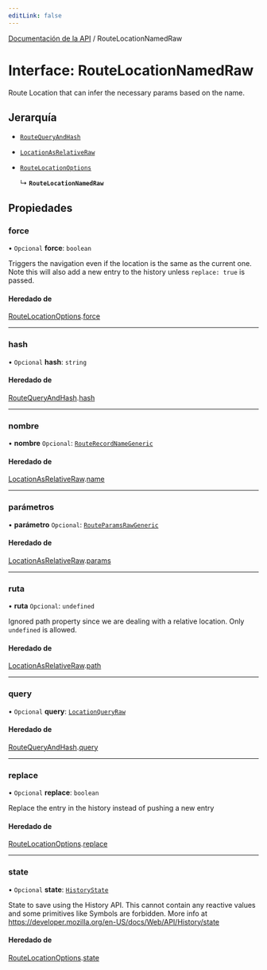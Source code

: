 ```yaml
---
editLink: false
---
```


[Documentación de la API](../index.md) / RouteLocationNamedRaw

# Interface: RouteLocationNamedRaw

Route Location that can infer the necessary params based on the name.

## Jerarquía

- [`RouteQueryAndHash`](RouteQueryAndHash.md)

- [`LocationAsRelativeRaw`](LocationAsRelativeRaw.md)

- [`RouteLocationOptions`](RouteLocationOptions.md)

  ↳ **`RouteLocationNamedRaw`**

## Propiedades

### force

• `Opcional` **force**: `boolean`

Triggers the navigation even if the location is the same as the current one.
Note this will also add a new entry to the history unless `replace: true`
is passed.

#### Heredado de

[RouteLocationOptions](RouteLocationOptions.md).[force](RouteLocationOptions.md#force)

---

### hash

• `Opcional` **hash**: `string`

#### Heredado de

[RouteQueryAndHash](RouteQueryAndHash.md).[hash](RouteQueryAndHash.md#hash)

---

### nombre

• **nombre** `Opcional`: [`RouteRecordNameGeneric`](../index.md#RouteRecordNameGeneric)

#### Heredado de

[LocationAsRelativeRaw](LocationAsRelativeRaw.md).[name](LocationAsRelativeRaw.md#name)

---

### parámetros

• **parámetro** `Opcional`: [`RouteParamsRawGeneric`](../index.md#RouteParamsRawGeneric)

#### Heredado de

[LocationAsRelativeRaw](LocationAsRelativeRaw.md).[params](LocationAsRelativeRaw.md#params)

---

### ruta

• **ruta** `Opcional`: `undefined`

Ignored path property since we are dealing with a relative location. Only `undefined` is allowed.

#### Heredado de

[LocationAsRelativeRaw](LocationAsRelativeRaw.md).[path](LocationAsRelativeRaw.md#path)

---

### query

• `Opcional` **query**: [`LocationQueryRaw`](../index.md#LocationQueryRaw)

#### Heredado de

[RouteQueryAndHash](RouteQueryAndHash.md).[query](RouteQueryAndHash.md#query)

---

### replace

• `Opcional` **replace**: `boolean`

Replace the entry in the history instead of pushing a new entry

#### Heredado de

[RouteLocationOptions](RouteLocationOptions.md).[replace](RouteLocationOptions.md#replace)

---

### state

• `Opcional` **state**: [`HistoryState`](HistoryState.md)

State to save using the History API. This cannot contain any reactive
values and some primitives like Symbols are forbidden. More info at
https://developer.mozilla.org/en-US/docs/Web/API/History/state

#### Heredado de

[RouteLocationOptions](RouteLocationOptions.md).[state](RouteLocationOptions.md#state)
